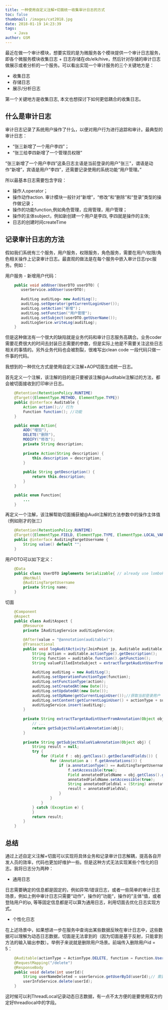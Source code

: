 ```yaml
---
title: 一种使用自定义注解+切面统一收集审计日志的方式
toc: false
thumbnail: /images/cat2018.jpg
date: 2018-01-19 14:23:39
tags:
    - Java
author: GSM
---
```


最近在做一个审计模块，想要实现的是为微服务各个模块提供一个审计日志服务，即各个微服务模块收集日志 + 日志存储在db/elk/hive，然后针对存储的审计日志做展示或者分析的一个服务。可以看出实现一个审计服务的三个关键地方是：

- 收集日志
- 存储日志
- 展示/分析日志

第一个关键地方是收集日志, 本文也想探讨下如何更低耦合的收集日志。
<!-- more -->
## 什么是审计日志

审计日志记录了系统用户操作了什么，以便对用户行为进行追踪和审计。最典型的审计日志：

- “张三新增了一个用户李四”；
- “张三给李四新增了一个管理员权限”

“张三新增了一个用户李四”这条日志主语是当前登录的用户"张三"，谓语是动作“新增”，宾语是用户“李四”，还需要记录使用的系统功能“用户管理。”

所以最基本日志需要包含字段：

- 操作人operator；
- 操作动作action. 审计模块一般针对“新增”，“修改”和“删除”和“登录”类型的操作做记录；
- 操作的功能function,例如角色管理，应用管理，用户管理；
- 操作的主体subject，例如新创建一个用户是李四, 李四就是操作的主体;
- 日志的创建时间createTime

## 记录审计日志的方法

假如我们系统有三个服务，用户服务，权限服务，角色服务，需要在用户/权限/角色相关操作上记录审计日志。最直观的做法是在每个服务中嵌入审计日志rpc服务。例如：

用户服务  -  新增用户代码：

```java
    public void addUser(UserDTO userDTO) {
       userService.addUser(userDTO);
       
       AuditLog auditLog= new AuditLog();
       auditLog.setOperator(getCurrentLoginUser());
       auditLog.setAction("新增")；
       auditLog.setFunction("用户管理");
       auditLog.setSubject(userDTO.getUserName());
       auditLogSerice.writeLog(auditLog);
    }
```
但是这种做法有一个很大的缺陷就是业务代码和审计日志服务高耦合。业务coder需要花费很大的时间去封装日志需要的参数，但是实际上他是不需要关注这些日志相关的事情的。另外业务代码也会被割裂，很难写出clean code 一段代码只做一件事的代码。

我想到的一种优化方式是使用自定义注解+AOP切面生成统一日志。

首先定义一个注解，该注解的目的是只要被该注解@Auditable注解过的方法，都会被切面接收到打印审计日志。
```java
    @Retention(RetentionPolicy.RUNTIME)
    @Target({ElementType.METHOD, ElementType.TYPE})
    public @interface Auditable {
        Action action();// 行为
        Function function(); //功能
    }

    public enum Action{
        ADD("增加"),
        DELETE("删除"),
        MODIFY("修改");
        private String description;
    
        private Action(String description) {
            this.description = description;
        }
    
        public String getDescription() {
            return this.description;
        }
    }

    public enum Function{
        ...
    }
```

再定义一个注解，该注解帮助切面捕获被@Audit注解的方法参数中的操作主体值（例如刚才的张三）
```java
    @Retention(RetentionPolicy.RUNTIME)
    @Target({ElementType.FIELD, ElementType.TYPE, ElementType.LOCAL_VARIABLE})
    public @interface AuditingTargetUsername {
        String value() default "";
    }
```
用户DTO可以如下定义：
```java
    @Data
    public class UserDTO implements Serializable{ // already use lombok
        @NotNull
        @AuditingTargetUsername
        private String name;
    }
```
切面
```java
    @Component
    @Aspect
    public class AuditAspect {
        @Resource
        private IAuditLogService auditLogService;
    
        @After(value = "@annotation(auditable)")
        @Transactional
        public void logAuditActivity(JoinPoint jp, Auditable auditable) {
            String action = auditable.actionType().getDescription();
            String function = auditable.function().getFunction();
            String valueFilledIntoSubject = extractTargetAudintUserFromAnnotation(jp.getArgs()[0]);
    
            AuditLog auditLog = new AuditLog();
            auditLog.setOperationFunctionType(function);
            auditLog.setFunctionType(action);
            auditLog.setCreatedAt(new Date());
            auditLog.setUpdatedAt(new Date());
            auditLog.setOpName(getCurrentLoginUser());//获取当前登录用户
            auditLog.setContent(getCurrentLoginUser() + actionType + subject + valueFilledIntoSubject);//张三新增了用户
            auditLogService.insert(auditLog);
        }
    
        private String extractTargetAudintUserFromAnnotation(Object obj){
            // ...
            return getSubjectValueViaAnnotation(obj);
        }
      
        private String getSubjectValueViaAnnotation(Object obj) {
            String result = null;
            try {
                for (Field f : obj.getClass().getDeclaredFields()) {
                    for (Annotation a : f.getAnnotations()) {
                        if (a.annotationType() == AuditingTargetUsername.class) {
                            f.setAccessible(true);
                            Field annotatedFieldName = obj.getClass().getDeclaredField(f.getName());
                            annotatedFieldName.setAccessible(true);
                            String annotatedFieldVal = (String) annotatedFieldName.get(obj);
                            result = annotatedFieldVal;
                        }
                    }
                }
            } catch (Exception e) {
            }
            return result;
        }
    }
```
## 总结

通过上述自定义注解+切面可以实现将具体业务和记录审计日志解耦，提高各自开发人员的效率，代码也更加好维护一些。但是这种方式无法实现某些个性化的日志。我将日志分为两种：

- 通用日志

日志需要确定的信息都是固定的，例如异常/错误日志，或者一些简单的审计日志场景，例如上例中审计日志只需要“动作”，操作的”功能“，操作的”主体“值，或者登陆用户的ip, 等等固定信息都是可以算为通用日志，利用切面去优化日志实现方式。

- 个性化日志

在上述场景中，如果想进一步在服务中查询出某些数据反映在审计日志中，这些数据可以理解为动态日志数据，切面是无法拿到的（因为切面是基于反射，只能拿到方法的输入输出参数）。举例子来说就是删除用户场景。前端传入删除用户id = 5：
```java
    @Auditable(actionType = ActionType.DELETE, function = Function.User)
    @RequestMapping("/delete")
    @ResponseBody
    public void delete(int userId){
        String userNameDeleted = userService.getUserById(userId);// 需要记录日志 “DELETE USER 张三“ 但是aop无法拿到，
        userInfoService.delete(userId);
    }
```

这时候可以利ThreadLocal记录动态日志数据，有一点不太方便的是要使用双方约定好threadlocal中的字段。
